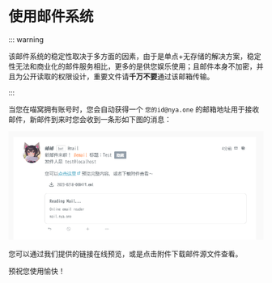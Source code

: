# 使用邮件系统

::: warning

该邮件系统的稳定性取决于多方面的因素，由于是单点+无存储的解决方案，稳定性无法和商业化的邮件服务相比，更多的是供您娱乐使用；且邮件本身不加密，并且为公开读取的权限设计，重要文件请**千万不要**通过该邮箱传输。

:::

当您在喵窝拥有账号时，您会自动获得一个 `您的id@nya.one` 的邮箱地址用于接收邮件，新邮件到来时您会收到一条形如下图的消息：

![收到新邮件到来的消息](./assets/received-email-notification.png)

您可以通过我们提供的链接在线预览，或是点击附件下载邮件源文件查看。

预祝您使用愉快！
